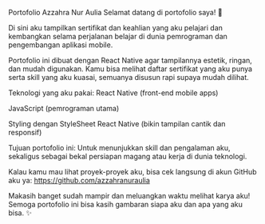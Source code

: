 Portofolio Azzahra Nur Aulia
Selamat datang di portofolio saya! 🎉

Di sini aku tampilkan sertifikat dan keahlian yang aku pelajari dan kembangkan selama perjalanan belajar di dunia pemrograman dan pengembangan aplikasi mobile.

Portofolio ini dibuat dengan React Native agar tampilannya estetik, ringan, dan mudah digunakan. Kamu bisa melihat daftar sertifikat yang aku punya serta skill yang aku kuasai, semuanya disusun rapi supaya mudah dilihat.

Teknologi yang aku pakai:
React Native (front-end mobile apps)

JavaScript (pemrograman utama)

Styling dengan StyleSheet React Native (bikin tampilan cantik dan responsif)

Tujuan portofolio ini:
Untuk menunjukkan skill dan pengalaman aku, sekaligus sebagai bekal persiapan magang atau kerja di dunia teknologi.

Kalau kamu mau lihat proyek-proyek aku, bisa cek langsung di akun GitHub aku ya:
https://github.com/azzahranuraulia

Makasih banget sudah mampir dan meluangkan waktu melihat karya aku! Semoga portofolio ini bisa kasih gambaran siapa aku dan apa yang aku bisa. ✨
